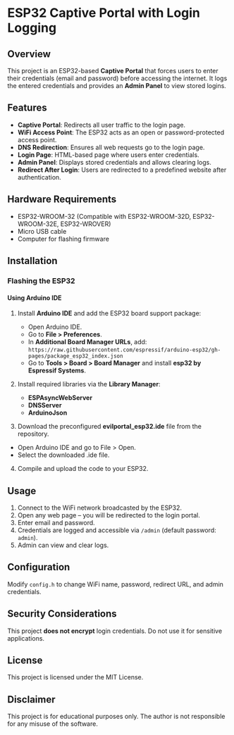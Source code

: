 # ESP32 Captive Portal with Login Logging

## Overview
This project is an ESP32-based **Captive Portal** that forces users to enter their credentials (email and password) before accessing the internet. It logs the entered credentials and provides an **Admin Panel** to view stored logins.

## Features
- **Captive Portal**: Redirects all user traffic to the login page.
- **WiFi Access Point**: The ESP32 acts as an open or password-protected access point.
- **DNS Redirection**: Ensures all web requests go to the login page.
- **Login Page**: HTML-based page where users enter credentials.
- **Admin Panel**: Displays stored credentials and allows clearing logs.
- **Redirect After Login**: Users are redirected to a predefined website after authentication.

## Hardware Requirements
- ESP32-WROOM-32 (Compatible with ESP32-WROOM-32D, ESP32-WROOM-32E, ESP32-WROVER)
- Micro USB cable
- Computer for flashing firmware

## Installation
### Flashing the ESP32
#### Using Arduino IDE
1. Install **Arduino IDE** and add the ESP32 board support package:
   - Open Arduino IDE.
   - Go to **File > Preferences**.
   - In **Additional Board Manager URLs**, add:  
     `https://raw.githubusercontent.com/espressif/arduino-esp32/gh-pages/package_esp32_index.json`
   - Go to **Tools > Board > Board Manager** and install **esp32 by Espressif Systems**.

2. Install required libraries via the **Library Manager**:
   - **ESPAsyncWebServer**
   - **DNSServer**
   - **ArduinoJson**

3. Download the preconfigured **evilportal_esp32.ide** file from the repository.
- Open Arduino IDE and go to File > Open.
- Select the downloaded .ide file.

4. Compile and upload the code to your ESP32.

## Usage
1. Connect to the WiFi network broadcasted by the ESP32.
2. Open any web page – you will be redirected to the login portal.
3. Enter email and password.
4. Credentials are logged and accessible via `/admin` (default password: `admin`).
5. Admin can view and clear logs.

## Configuration
Modify `config.h` to change WiFi name, password, redirect URL, and admin credentials.

## Security Considerations
This project **does not encrypt** login credentials. Do not use it for sensitive applications.

## License
This project is licensed under the MIT License.

## Disclaimer
This project is for educational purposes only. The author is not responsible for any misuse of the software.

